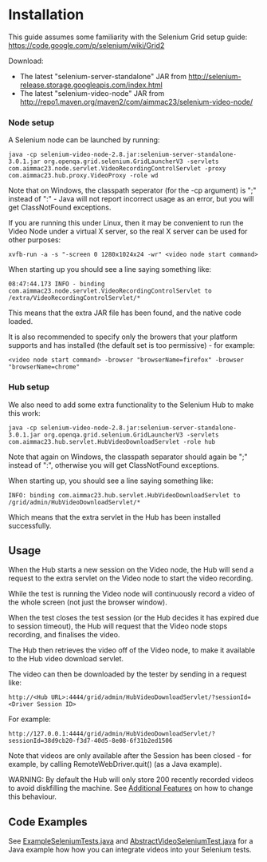  
Installation
============

This guide assumes some familiarity with the Selenium Grid setup guide: https://code.google.com/p/selenium/wiki/Grid2

Download:
* The latest "selenium-server-standalone" JAR from http://selenium-release.storage.googleapis.com/index.html
* The latest "selenium-video-node" JAR from http://repo1.maven.org/maven2/com/aimmac23/selenium-video-node/

### Node setup

A Selenium node can be launched by running:

    java -cp selenium-video-node-2.8.jar:selenium-server-standalone-3.0.1.jar org.openqa.grid.selenium.GridLauncherV3 -servlets com.aimmac23.node.servlet.VideoRecordingControlServlet -proxy com.aimmac23.hub.proxy.VideoProxy -role wd

Note that on Windows, the classpath seperator (for the -cp argument) is ";" instead of ":" - Java will not report incorrect usage as an error, but you will get ClassNotFound exceptions.

If you are running this under Linux, then it may be convenient to run the Video Node under a virtual X server, so the real X server can be used for other purposes:

    xvfb-run -a -s "-screen 0 1280x1024x24 -wr" <video node start command>
    
When starting up you should see a line saying something like:

    08:47:44.173 INFO - binding com.aimmac23.node.servlet.VideoRecordingControlServlet to /extra/VideoRecordingControlServlet/*

This means that the extra JAR file has been found, and the native code loaded.

It is also recommended to specify only the browers that your platform supports and has installed (the default set is too permissive) - for example:

    <video node start command> -browser "browserName=firefox" -browser "browserName=chrome"
### Hub setup

We also need to add some extra functionality to the Selenium Hub to make this work:

    java -cp selenium-video-node-2.8.jar:selenium-server-standalone-3.0.1.jar org.openqa.grid.selenium.GridLauncherV3 -servlets com.aimmac23.hub.servlet.HubVideoDownloadServlet -role hub

Note that again on Windows, the classpath separator should again be ";" instead of ":", otherwise you will get ClassNotFound exceptions.

When starting up, you should see a line saying something like:

    INFO: binding com.aimmac23.hub.servlet.HubVideoDownloadServlet to /grid/admin/HubVideoDownloadServlet/*

Which means that the extra servlet in the Hub has been installed successfully.

## Usage

When the Hub starts a new session on the Video node, the Hub will send a request to the extra servlet on the Video node to start the video recording.

While the test is running the Video node will continuously record a video of the whole screen (not just the browser window).

When the test closes the test session (or the Hub decides it has expired due to session timeout), the Hub will request that the Video node stops recording, and finalises the video.

The Hub then retrieves the video off of the Video node, to make it available to the Hub video download servlet.

The video can then be downloaded by the tester by sending in a request like:

    http://<Hub URL>:4444/grid/admin/HubVideoDownloadServlet/?sessionId=<Driver Session ID>

For example:

    http://127.0.0.1:4444/grid/admin/HubVideoDownloadServlet/?sessionId=38d9cb20-f3d7-40d5-8e08-6f31b2ed1506
    
Note that videos are only available after the Session has been closed - for example, by calling RemoteWebDriver.quit() (as a Java example).

WARNING: By default the Hub will only store 200 recently recorded videos to avoid diskfilling the machine. See [Additional Features](ADDITIONAL_FEATURES.md) on how to change this behaviour.

## Code Examples

See [ExampleSeleniumTests.java](src/test/java/com/aimmac23/hub/examples/ExampleSeleniumTests.java) and [AbstractVideoSeleniumTest.java](src/test/java/com/aimmac23/hub/examples/AbstractVideoSeleniumTest.java) for a Java example how how you can integrate videos into your Selenium tests.

